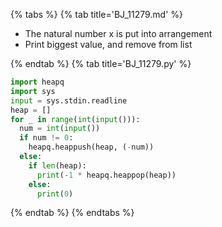 {% tabs %}
{% tab title='BJ_11279.md' %}

* The natural number x is put into arrangement
* Print biggest value, and remove from list

{% endtab %}
{% tab title='BJ_11279.py' %}

```py
import heapq
import sys
input = sys.stdin.readline
heap = []
for _ in range(int(input())):
  num = int(input())
  if num != 0:
    heapq.heappush(heap, (-num))
  else:
    if len(heap):
      print(-1 * heapq.heappop(heap))
    else:
      print(0)
```

{% endtab %}
{% endtabs %}